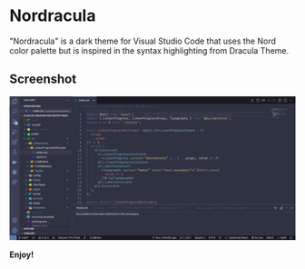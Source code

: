 # Nordracula

"Nordracula" is a dark theme for Visual Studio Code that uses the Nord color palette but is
inspired in the syntax highlighting from Dracula Theme.

## Screenshot

![screenshot](https://raw.githubusercontent.com/danjovich/nordracula-vscode-theme/master/screenshot.png)

**Enjoy!**
